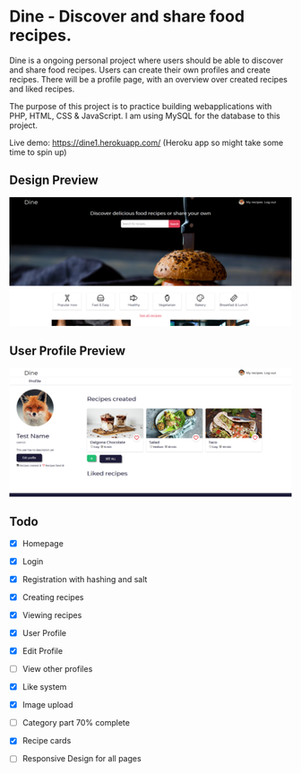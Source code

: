 # Dine - Discover and share food recipes. 
Dine is a ongoing personal project where users should be able to discover and share food recipes. Users can create their own profiles and create recipes. There will be a profile page, with an overview over created recipes and liked recipes.  

The purpose of this project is to practice building webapplications with PHP, HTML, CSS & JavaScript. I am using MySQL for the database to this project. 

Live demo: https://dine1.herokuapp.com/ (Heroku app so might take some time to spin up)

## Design Preview
![Design preview ](public/img/preview3.png)

## User Profile Preview
![Design preview ](public/img/preview-profile.png)

## Todo
- [x] Homepage
- [x] Login
- [x] Registration with hashing and salt
- [x] Creating recipes
- [x] Viewing recipes
- [x] User Profile
- [x] Edit Profile
- [ ] View other profiles
- [x] Like system
- [x] Image upload
- [ ] Category part 70% complete
- [x] Recipe cards
- [ ] Responsive Design for all pages

